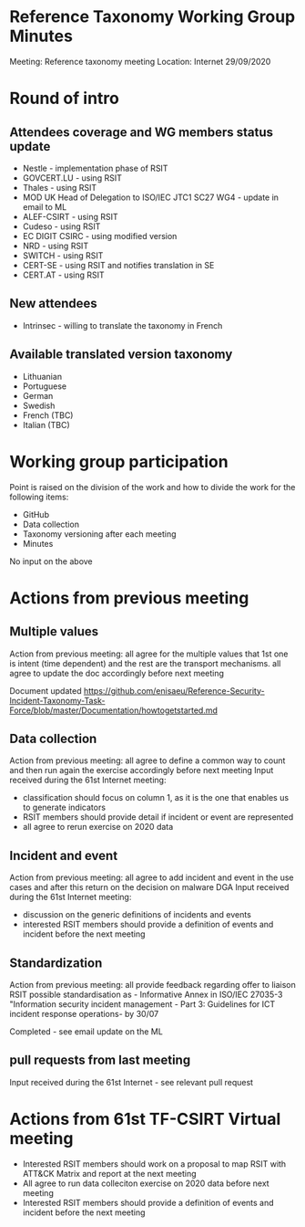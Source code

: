 # Reference Taxonomy Working Group Minutes

Meeting: Reference taxonomy meeting Location: Internet 29/09/2020

# Round of intro

## Attendees coverage and WG members status update
 
- Nestle - implementation phase of  RSIT
- GOVCERT.LU - using RSIT
- Thales - using RSIT
- MOD UK Head of Delegation to ISO/IEC JTC1 SC27 WG4 - update in email to ML
- ALEF-CSIRT - using RSIT
- Cudeso - using RSIT
- EC DIGIT CSIRC - using modified version
- NRD - using RSIT
- SWITCH - using RSIT
- CERT-SE - using RSIT and notifies translation in SE
- CERT.AT - using RSIT

## New attendees
- Intrinsec - willing to translate the taxonomy in French

## Available translated version taxonomy
- Lithuanian
- Portuguese
- German
- Swedish
- French (TBC)
- Italian (TBC)

# Working group participation
Point is raised on the division of the work and how to divide the work for the following items:
- GitHub 
- Data collection
- Taxonomy versioning after each meeting 
- Minutes 

No input on the above

# Actions from previous meeting

## Multiple values
Action from previous meeting: all agree for the multiple values that 1st one is intent (time dependent) and the rest are the transport mechanisms. all agree to update the doc accordingly before next meeting

Document updated https://github.com/enisaeu/Reference-Security-Incident-Taxonomy-Task-Force/blob/master/Documentation/howtogetstarted.md 

## Data collection
Action from previous meeting: all agree to define a common way to count and then run again the exercise accordingly before next meeting 
Input received during the 61st Internet meeting:
- classification should focus on column 1, as it is the one that enables us to generate indicators
- RSIT members should provide detail if incident or event are represented
- all agree to rerun exercise on 2020 data
 
## Incident and event
Action from previous meeting: all agree to add incident and event in the use cases and after this return on the decision on malware DGA
Input received during the 61st Internet meeting:
- discussion on the generic definitions of incidents and events
- interested RSIT members should provide a definition of events and incident before the next meeting

## Standardization
Action from previous meeting: all provide feedback regarding offer to liaison RSIT possible standardisation as - Informative Annex in  ISO/IEC 27035-3  "Information security incident management - Part 3: Guidelines for ICT incident response operations- by 30/07

Completed - see email update on the ML
 
## pull requests from last meeting
Input received during the 61st Internet - see relevant pull request


# Actions from 61st TF-CSIRT Virtual meeting 

- Interested RSIT members should work on a proposal to map RSIT with ATT&CK Matrix and report at the next meeting
- All agree to run data colleciton exercise on 2020 data before next meeting 
- Interested RSIT members should provide a definition of events and incident before the next meeting

